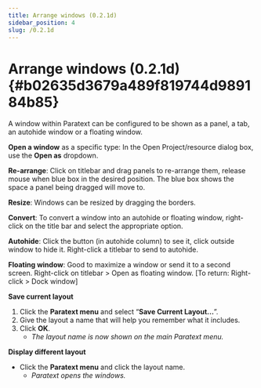 ```yaml
---
title: Arrange windows (0.2.1d)
sidebar_position: 4
slug: /0.2.1d
---
```




# Arrange windows (0.2.1d) {#b02635d3679a489f819744d989184b85}


A window within Paratext can be configured to be shown as a panel, a tab, an autohide window or a floating window.


**Open a window** as a specific type: In the Open Project/resource dialog box, use the **Open as** dropdown.


**Re-arrange**: Click on titlebar and drag panels to re-arrange them, release mouse when blue box in the desired position. The blue box shows the space a panel being dragged will move to.


**Resize**: Windows can be resized by dragging the borders.


**Convert**: To convert a window into an autohide or floating window, right-click on the title bar and select the appropriate option.


**Autohide**: Click the button (in autohide column) to see it, click outside window to hide it. Right-click a titlebar to send to autohide.


**Floating window**: Good to maximize a window or send it to a second screen. Right-click on titlebar &gt; Open as floating window. [To return: Right-click &gt; Dock window]


**Save current layout**

1. Click the **Paratext menu** and select “**Save Current Layout…**”.
1. Give the layout a name that will help you remember what it includes.
1. Click **OK**.
	- _The layout name is now shown on the main Paratext menu._

**Display different layout**

- Click the **Paratext menu** and click the layout name.
	- _Paratext opens the windows._
